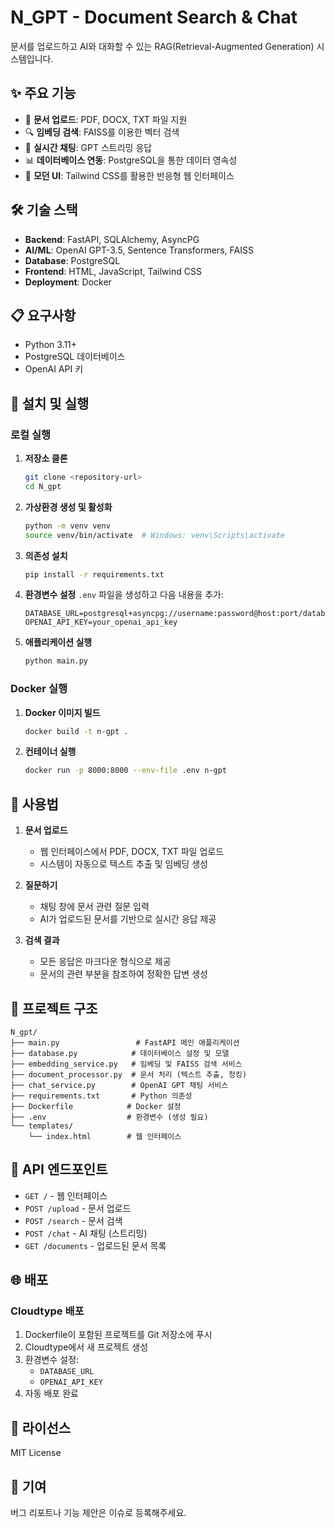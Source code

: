 # N_GPT - Document Search & Chat

문서를 업로드하고 AI와 대화할 수 있는 RAG(Retrieval-Augmented Generation) 시스템입니다.

## ✨ 주요 기능

- 📄 **문서 업로드**: PDF, DOCX, TXT 파일 지원
- 🔍 **임베딩 검색**: FAISS를 이용한 벡터 검색
- 💬 **실시간 채팅**: GPT 스트리밍 응답
- 📊 **데이터베이스 연동**: PostgreSQL을 통한 데이터 영속성
- 🎨 **모던 UI**: Tailwind CSS를 활용한 반응형 웹 인터페이스

## 🛠 기술 스택

- **Backend**: FastAPI, SQLAlchemy, AsyncPG
- **AI/ML**: OpenAI GPT-3.5, Sentence Transformers, FAISS
- **Database**: PostgreSQL
- **Frontend**: HTML, JavaScript, Tailwind CSS
- **Deployment**: Docker

## 📋 요구사항

- Python 3.11+
- PostgreSQL 데이터베이스
- OpenAI API 키

## 🚀 설치 및 실행

### 로컬 실행

1. **저장소 클론**
   ```bash
   git clone <repository-url>
   cd N_gpt
   ```

2. **가상환경 생성 및 활성화**
   ```bash
   python -m venv venv
   source venv/bin/activate  # Windows: venv\Scripts\activate
   ```

3. **의존성 설치**
   ```bash
   pip install -r requirements.txt
   ```

4. **환경변수 설정**
   `.env` 파일을 생성하고 다음 내용을 추가:
   ```
   DATABASE_URL=postgresql+asyncpg://username:password@host:port/database
   OPENAI_API_KEY=your_openai_api_key
   ```

5. **애플리케이션 실행**
   ```bash
   python main.py
   ```

### Docker 실행

1. **Docker 이미지 빌드**
   ```bash
   docker build -t n-gpt .
   ```

2. **컨테이너 실행**
   ```bash
   docker run -p 8000:8000 --env-file .env n-gpt
   ```

## 📖 사용법

1. **문서 업로드**
   - 웹 인터페이스에서 PDF, DOCX, TXT 파일 업로드
   - 시스템이 자동으로 텍스트 추출 및 임베딩 생성

2. **질문하기**
   - 채팅 창에 문서 관련 질문 입력
   - AI가 업로드된 문서를 기반으로 실시간 응답 제공

3. **검색 결과**
   - 모든 응답은 마크다운 형식으로 제공
   - 문서의 관련 부분을 참조하여 정확한 답변 생성

## 📁 프로젝트 구조

```
N_gpt/
├── main.py                 # FastAPI 메인 애플리케이션
├── database.py            # 데이터베이스 설정 및 모델
├── embedding_service.py   # 임베딩 및 FAISS 검색 서비스
├── document_processor.py  # 문서 처리 (텍스트 추출, 청킹)
├── chat_service.py        # OpenAI GPT 채팅 서비스
├── requirements.txt       # Python 의존성
├── Dockerfile            # Docker 설정
├── .env                  # 환경변수 (생성 필요)
└── templates/
    └── index.html        # 웹 인터페이스
```

## 🔧 API 엔드포인트

- `GET /` - 웹 인터페이스
- `POST /upload` - 문서 업로드
- `POST /search` - 문서 검색
- `POST /chat` - AI 채팅 (스트리밍)
- `GET /documents` - 업로드된 문서 목록

## 🌐 배포

### Cloudtype 배포

1. Dockerfile이 포함된 프로젝트를 Git 저장소에 푸시
2. Cloudtype에서 새 프로젝트 생성
3. 환경변수 설정:
   - `DATABASE_URL`
   - `OPENAI_API_KEY`
4. 자동 배포 완료

## 📝 라이선스

MIT License

## 🤝 기여

버그 리포트나 기능 제안은 이슈로 등록해주세요.